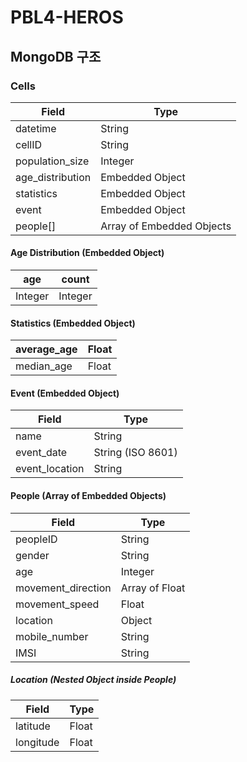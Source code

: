 # PBL4-HEROS

## MongoDB 구조

### Cells

| Field             | Type               |
|-------------------|--------------------|
| datetime          | String             |
| cellID            | String             |
| population_size   | Integer            |
| age_distribution  | Embedded Object    |
| statistics        | Embedded Object    |
| event             | Embedded Object    |
| people[]          | Array of Embedded Objects |

#### Age Distribution (Embedded Object)

| age   | count |
|-------|-------|
| Integer | Integer |

#### Statistics (Embedded Object)

| average_age | Float |
|-------------|-------|
| median_age  | Float |

#### Event (Embedded Object)

| Field           | Type             |
|-----------------|------------------|
| name            | String           |
| event_date      | String (ISO 8601)|
| event_location  | String           |

#### People (Array of Embedded Objects)

| Field            | Type            |
|------------------|-----------------|
| peopleID         | String          |
| gender           | String          |
| age              | Integer         |
| movement_direction| Array of Float  |
| movement_speed   | Float           |
| location         | Object          |
| mobile_number    | String          |
| IMSI             | String          |

##### Location (Nested Object inside People)

| Field    | Type   |
|----------|--------|
| latitude | Float  |
| longitude| Float  |

